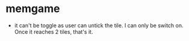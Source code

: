 # memgame

- it can't be toggle as user can untick the tile. I can only be switch on. Once it reaches 2 tiles, that's it.
